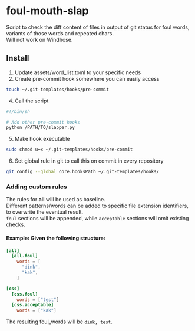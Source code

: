# foul-mouth-slap
Script to check the diff content of files in output of git status for foul words, variants of those words and repeated chars.  
Will not work on Windhose.

## Install

1. Update assets/word_list.toml to your specific needs
2. Create pre-commit hook somewhere you can easily access

```bash
touch ~/.git-templates/hooks/pre-commit
```
4. Call the script
```bash
#!/bin/sh

# Add other pre-commit hooks 
python /PATH/TO/slapper.py
```
5. Make hook executable
```bash
sudo chmod u+x ~/.git-templates/hooks/pre-commit
```
6. Set global rule in git to call this on commit in every repository
```bash
git config --global core.hooksPath ~/.git-templates/hooks/
```

### Adding custom rules
The rules for __all__ will be used as baseline.  
Different patterns/words can be added to specific file extension identifiers, to overwrite the eventual result.  
`foul` sections will be appended, while `acceptable` sections will omit existing checks.

#### Example: Given the following structure:
```toml
[all]
  [all.foul]
    words = [
      "dink",
      "kak",
    ]

[css]
  [css.foul]
    words = ["test"]
  [css.acceptable]
    words = ["kak"]
```
The resulting foul_words will be `dink, test`.